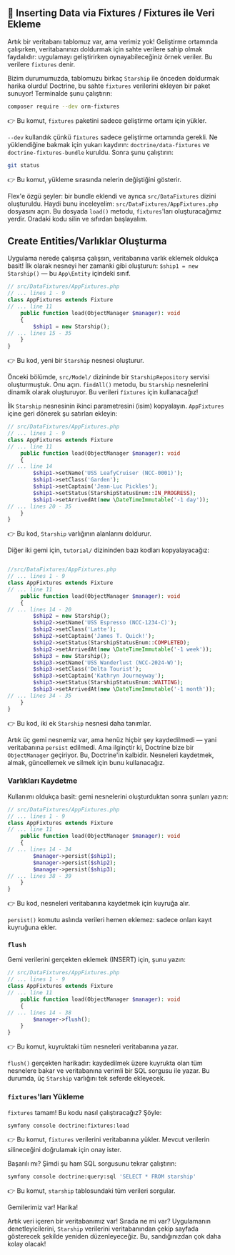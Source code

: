 ## 🌱 Inserting Data via Fixtures / Fixtures ile Veri Ekleme

Artık bir veritabanı tablomuz var, ama verimiz yok! Geliştirme ortamında çalışırken, veritabanınızı doldurmak için sahte verilere sahip olmak faydalıdır: uygulamayı geliştirirken oynayabileceğiniz örnek veriler. Bu verilere `fixtures` denir.

Bizim durumumuzda, tablomuzu birkaç `Starship` ile önceden doldurmak harika olurdu! Doctrine, bu sahte `fixtures` verilerini ekleyen bir paket sunuyor! Terminalde şunu çalıştırın:

```bash
composer require --dev orm-fixtures
```

👉 Bu komut, `fixtures` paketini sadece geliştirme ortamı için yükler.

`--dev` kullandık çünkü `fixtures` sadece geliştirme ortamında gerekli. Ne yüklendiğine bakmak için yukarı kaydırın: `doctrine/data-fixtures` ve `doctrine-fixtures-bundle` kuruldu. Sonra şunu çalıştırın:

```bash
git status
```

👉 Bu komut, yükleme sırasında nelerin değiştiğini gösterir.

Flex'e özgü şeyler: bir bundle eklendi ve ayrıca `src/DataFixtures` dizini oluşturuldu. Haydi bunu inceleyelim: `src/DataFixtures/AppFixtures.php` dosyasını açın. Bu dosyada `load()` metodu, `fixtures`'ları oluşturacağımız yerdir. Oradaki kodu silin ve sıfırdan başlayalım.

## Create Entities/Varlıklar Oluşturma

Uygulama nerede çalışırsa çalışsın, veritabanına varlık eklemek oldukça basit! İlk olarak nesneyi her zamanki gibi oluşturun: `$ship1 = new Starship()` — bu `App\Entity` içindeki sınıf.

```php
// src/DataFixtures/AppFixtures.php
// ... lines 1 - 9
class AppFixtures extends Fixture
// ... line 11
    public function load(ObjectManager $manager): void
    {
        $ship1 = new Starship();
// ... lines 15 - 35
    }
}
```

👉 Bu kod, yeni bir `Starship` nesnesi oluşturur.

Önceki bölümde, `src/Model/` dizininde bir `StarshipRepository` servisi oluşturmuştuk. Onu açın. `findAll()` metodu, bu `Starship` nesnelerini dinamik olarak oluşturuyor. Bu verileri `fixtures` için kullanacağız!

İlk `Starship` nesnesinin ikinci parametresini (isim) kopyalayın. `AppFixtures` içine geri dönerek şu satırları ekleyin:

```php
// src/DataFixtures/AppFixtures.php
// ... lines 1 - 9
class AppFixtures extends Fixture
// ... line 11
    public function load(ObjectManager $manager): void
    {
// ... line 14
        $ship1->setName('USS LeafyCruiser (NCC-0001)');
        $ship1->setClass('Garden');
        $ship1->setCaptain('Jean-Luc Pickles');
        $ship1->setStatus(StarshipStatusEnum::IN_PROGRESS);
        $ship1->setArrivedAt(new \DateTimeImmutable('-1 day'));
// ... lines 20 - 35
    }
}
```

👉 Bu kod, `Starship` varlığının alanlarını doldurur.

Diğer iki gemi için, `tutorial/` dizininden bazı kodları kopyalayacağız:

```php

//src/DataFixtures/AppFixtures.php
// ... lines 1 - 9
class AppFixtures extends Fixture
// ... line 11
    public function load(ObjectManager $manager): void
    {
// ... lines 14 - 20
        $ship2 = new Starship();
        $ship2->setName('USS Espresso (NCC-1234-C)');
        $ship2->setClass('Latte');
        $ship2->setCaptain('James T. Quick!');
        $ship2->setStatus(StarshipStatusEnum::COMPLETED);
        $ship2->setArrivedAt(new \DateTimeImmutable('-1 week'));
        $ship3 = new Starship();
        $ship3->setName('USS Wanderlust (NCC-2024-W)');
        $ship3->setClass('Delta Tourist');
        $ship3->setCaptain('Kathryn Journeyway');
        $ship3->setStatus(StarshipStatusEnum::WAITING);
        $ship3->setArrivedAt(new \DateTimeImmutable('-1 month'));
// ... lines 34 - 35
    }
}
```

👉 Bu kod, iki ek `Starship` nesnesi daha tanımlar.

Artık üç gemi nesnemiz var, ama henüz hiçbir şey kaydedilmedi — yani veritabanına `persist` edilmedi. Ama ilginçtir ki, Doctrine bize bir `ObjectManager` geçiriyor. Bu, Doctrine'in kalbidir. Nesneleri kaydetmek, almak, güncellemek ve silmek için bunu kullanacağız.

### Varlıkları Kaydetme

Kullanımı oldukça basit: gemi nesnelerini oluşturduktan sonra şunları yazın:

```php
// src/DataFixtures/AppFixtures.php
// ... lines 1 - 9
class AppFixtures extends Fixture
// ... line 11
    public function load(ObjectManager $manager): void
    {
// ... lines 14 - 34
        $manager->persist($ship1);
        $manager->persist($ship2);
        $manager->persist($ship3);
// ... lines 38 - 39
    }
}
```

👉 Bu kod, nesneleri veritabanına kaydetmek için kuyruğa alır.

`persist()` komutu aslında verileri hemen eklemez: sadece onları kayıt kuyruğuna ekler.

### `flush`

Gemi verilerini gerçekten eklemek (INSERT) için, şunu yazın:

```php
// src/DataFixtures/AppFixtures.php
// ... lines 1 - 9
class AppFixtures extends Fixture
// ... line 11
    public function load(ObjectManager $manager): void
    {
// ... lines 14 - 38
        $manager->flush();
    }
}
```

👉 Bu komut, kuyruktaki tüm nesneleri veritabanına yazar.

`flush()` gerçekten harikadır: kaydedilmek üzere kuyrukta olan tüm nesnelere bakar ve veritabanına verimli bir SQL sorgusu ile yazar. Bu durumda, üç `Starship` varlığını tek seferde ekleyecek.

### `fixtures`'ları Yükleme

`fixtures` tamam! Bu kodu nasıl çalıştıracağız? Şöyle:

```bash
symfony console doctrine:fixtures:load
```

👉 Bu komut, `fixtures` verilerini veritabanına yükler. Mevcut verilerin silineceğini doğrulamak için onay ister.

Başarılı mı? Şimdi şu ham SQL sorgusunu tekrar çalıştırın:

```bash
symfony console doctrine:query:sql 'SELECT * FROM starship'
```

👉 Bu komut, `starship` tablosundaki tüm verileri sorgular.

Gemilerimiz var! Harika!

Artık veri içeren bir veritabanımız var! Sırada ne mi var? Uygulamanın denetleyicilerini, `Starship` verilerini veritabanından çekip sayfada gösterecek şekilde yeniden düzenleyeceğiz. Bu, sandığınızdan çok daha kolay olacak!
